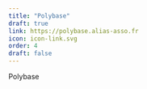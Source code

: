 ```yaml
---
title: "Polybase"
draft: true
link: https://polybase.alias-asso.fr
icon: icon-link.svg
order: 4
draft: false 
---
```

Polybase

